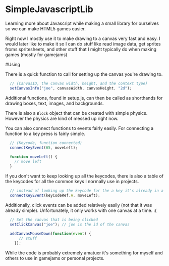 SimpleJavascriptLib
===================

Learning more about Javascript while making a small
library for ourselves so we can make HTML5 games easier.

Right now I mostly use it to make drawing to a canvas very fast and easy. I would later
like to make it so I can do stuff like read image data, get sprites froms spritesheets, and
other stuff that I might typically do when making games (mostly for gamejams)

#Using

There is a quick function to call for setting up the canvas you're drawing to.

```js
  // (CanvasID, the canvas width, height, and the context type)
  setCanvasInfo("joe", canvasWidth, canvasHeight, "2d");
```

Additional functions, found in setup.js, can then be called as shorthands for drawing boxes, text, images, and backgrounds.

There is also a ```Block``` object that can be created with simple physics. However the physics are kind of messed up right now.

You can also connect functions to events fairly easily. For connecting a function to a key press is fairly simple.

```js
  // (Keycode, function connected)
  connectKeyEvent(65, moveLeft);
  
  function moveLeft() {
    // move left
  }
```

If you don't want to keep looking up all the keycodes, there is also a table of the keycodes for all the common keys I normally use in projects.

```js
  // instead of looking up the keycode for the a key it's already in a table!
  connectKeyEvent(keyCodeRef.A, moveLeft);
```

Additionally, click events can be added relatively easily (not that it was already simple). Unfortunately, it only works with one canvas at a time. :(

```js
  // Set the canvas that is being clicked
  setClickCanvas("joe"); // joe is the id of the canvas
  
  addCanvasMouseDown(function(event) {
      // stuff
    });
```

While the code is probably extremely amatuer it's something for myself and others to use in gamejams or personal projects.
